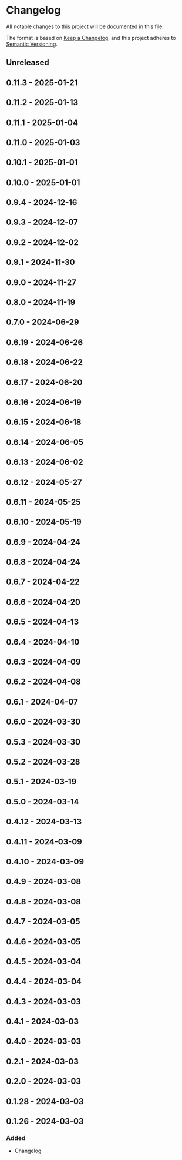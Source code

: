 # Changelog

All notable changes to this project will be documented in this file.

The format is based on [Keep a Changelog](https://keepachangelog.com/en/1.0.0/),
and this project adheres to [Semantic Versioning](https://semver.org/spec/v2.0.0.html).

## Unreleased

## 0.11.3 - 2025-01-21

## 0.11.2 - 2025-01-13

## 0.11.1 - 2025-01-04

## 0.11.0 - 2025-01-03

## 0.10.1 - 2025-01-01

## 0.10.0 - 2025-01-01

## 0.9.4 - 2024-12-16

## 0.9.3 - 2024-12-07

## 0.9.2 - 2024-12-02

## 0.9.1 - 2024-11-30

## 0.9.0 - 2024-11-27

## 0.8.0 - 2024-11-19

## 0.7.0 - 2024-06-29

## 0.6.19 - 2024-06-26

## 0.6.18 - 2024-06-22

## 0.6.17 - 2024-06-20

## 0.6.16 - 2024-06-19

## 0.6.15 - 2024-06-18

## 0.6.14 - 2024-06-05

## 0.6.13 - 2024-06-02

## 0.6.12 - 2024-05-27

## 0.6.11 - 2024-05-25

## 0.6.10 - 2024-05-19

## 0.6.9 - 2024-04-24

## 0.6.8 - 2024-04-24

## 0.6.7 - 2024-04-22

## 0.6.6 - 2024-04-20

## 0.6.5 - 2024-04-13

## 0.6.4 - 2024-04-10

## 0.6.3 - 2024-04-09

## 0.6.2 - 2024-04-08

## 0.6.1 - 2024-04-07

## 0.6.0 - 2024-03-30

## 0.5.3 - 2024-03-30

## 0.5.2 - 2024-03-28

## 0.5.1 - 2024-03-19

## 0.5.0 - 2024-03-14

## 0.4.12 - 2024-03-13

## 0.4.11 - 2024-03-09

## 0.4.10 - 2024-03-09

## 0.4.9 - 2024-03-08

## 0.4.8 - 2024-03-08

## 0.4.7 - 2024-03-05

## 0.4.6 - 2024-03-05

## 0.4.5 - 2024-03-04

## 0.4.4 - 2024-03-04

## 0.4.3 - 2024-03-03

## 0.4.1 - 2024-03-03

## 0.4.0 - 2024-03-03

## 0.2.1 - 2024-03-03

## 0.2.0 - 2024-03-03

## 0.1.28 - 2024-03-03

## 0.1.26 - 2024-03-03
### Added
- Changelog
